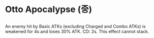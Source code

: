 # Otto Apocalypse (중)

##

An enemy hit by Basic ATKs (excluding Charged and Combo ATKs) is weakened for 4s and loses 30% ATK. CD: 2s. This effect cannot stack.

